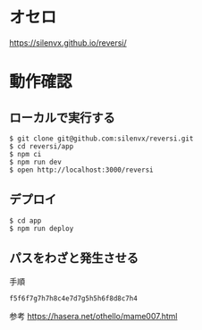 # オセロ
https://silenvx.github.io/reversi/

# 動作確認
## ローカルで実行する
```
$ git clone git@github.com:silenvx/reversi.git
$ cd reversi/app
$ npm ci
$ npm run dev
$ open http://localhost:3000/reversi
```

## デプロイ
```
$ cd app
$ npm run deploy
```

## パスをわざと発生させる
手順
```
f5f6f7g7h7h8c4e7d7g5h5h6f8d8c7h4
```
参考 https://hasera.net/othello/mame007.html
